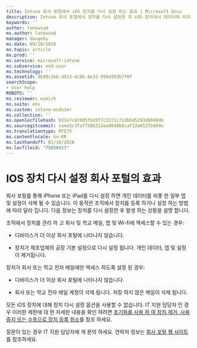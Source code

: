 ```yaml
---
title: Intune 회사 포털에서 iOS 장치를 다시 설정 하는 효과 | Microsoft Docs
description: Intune 회사 포털에서 장치를 다시 설정한 후 iOS 장치에서 데이터에 미치는 영향을 설명 합니다.
keywords: ''
author: lenewsad
ms.author: lanewsad
manager: dougeby
ms.date: 09/18/2019
ms.topic: article
ms.prod: ''
ms.service: microsoft-intune
ms.subservice: end-user
ms.technology: ''
ms.assetid: db99c3eb-4813-4c8b-8e32-958e983b7f0f
searchScope:
- User help
ROBOTS: ''
ms.reviewer: esmich
ms.suite: ems
ms.custom: intune-enduser
ms.collection: ''
ms.openlocfilehash: b33e7c870d5f620f7c2271c71db6d5293d0049db
ms.sourcegitcommit: caee3c3fa77586314aa8040b0caf32a0527b669e
ms.translationtype: MTE75
ms.contentlocale: ko-KR
ms.lasthandoff: 01/10/2020
ms.locfileid: "75856917"
---
```

# <a name="effects-of-company-portal-ios-device-reset"></a>IOS 장치 다시 설정 회사 포털의 효과 

회사 포털를 통해 iPhone 또는 iPad를 다시 설정 하면 개인 데이터를 비롯 한 일부 앱 및 설정이 삭제 될 수 있습니다. 이 동작은 조직에서 장치를 등록 하거나 설정 하는 방법에 따라 달라 집니다. 다음 정보는 장치를 다시 설정한 후 발생 하는 상황을 설명 합니다.  

조직에서 장치를 관리 하 고 회사 및 학교 메일, 앱 및 Wi-fi에 액세스할 수 있는 경우:

- 디바이스가 더 이상 회사 포털에 나타나지 않습니다.  

- 장치가 제조업체의 공장 기본 설정으로 다시 설정 됩니다. 개인 데이터, 앱 및 설정이 제거됩니다.

장치가 회사 또는 학교 전자 메일에만 액세스 하도록 설정 된 경우:

- 디바이스가 더 이상 회사 포털에 나타나지 않습니다.  

- 회사 또는 학교 전자 메일 계정이 삭제 됩니다. 저장 하지 않은 메일이 삭제 됩니다.   

모든 iOS 장치에 대해 장치 다시 설정 옵션을 사용할 수 없습니다. IT 지원 담당자 인 경우 이러한 제한에 대 한 자세한 내용을 확인 하려면 [초기화를 사용 하 여 장치 제거, 사용 중지 또는 수동으로 장치 등록 취소](https://docs.microsoft.com/intune/devices-wipe)를 참조 하세요.  

질문이 있는 경우 IT 지원 담당자에 게 문의 하세요. 연락처 정보는 [회사 포털 웹 사이트](https://go.microsoft.com/fwlink/?linkid=2010980)를 참조하세요.

